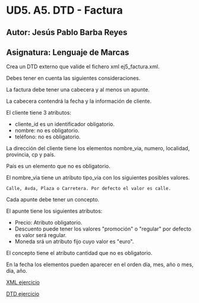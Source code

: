 # UD5. A5. DTD - Factura

## Autor: Jesús Pablo Barba Reyes

## Asignatura: Lenguaje de Marcas

Crea un DTD externo que valide el fichero xml ej5_factura.xml.

Debes tener en cuenta las siguientes consideraciones.

La factura debe tener una cabecera y al menos un apunte.

La cabecera contendrá la fecha y la información de cliente.

El cliente tiene 3 atributos:

- cliente_id es un identificador obligatorio.
- nombre: no es obligatorio.
- teléfono: no es obligatorio.

La dirección del cliente tiene los elementos nombre_via, numero, localidad, provincia, cp y país.

País es un elemento que no es obligatorio.

El nombre_via tiene un atributo tipo_via con los siguientes posibles valores.

    Calle, Avda, Plaza o Carretera. Por defecto el valor es calle.

Cada apunte debe tener un concepto.

El apunte tiene los siguientes atributos:

-   Precio: Atributo obligatorio.
-   Descuento puede tener los valores "promoción" o "regular" por defecto es valor será regular.
-   Moneda srá un atributo fijo cuyo valor es "euro".

El concepto tiene el atributo cantidad que no es obligatorio.

En la fecha los elementos pueden aparecer en el orden día, mes, año o mes, dia, año.

[XML ejercicio](./ejercicio5/ej5_factura.xml)

[DTD ejercicio](./ejercicio5/validacionej5.dtd)